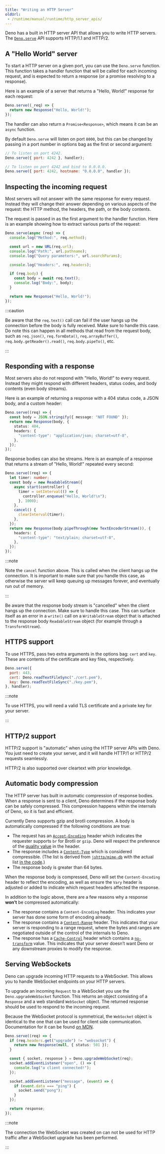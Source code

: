 ```yaml
---
title: "Writing an HTTP Server"
oldUrl:
 - /runtime/manual/runtime/http_server_apis/
---
```


Deno has a built in HTTP server API that allows you to write HTTP servers. The
[`Deno.serve`](https://docs.deno.com/api/deno/~/Deno.serve) API supports
HTTP/1.1 and HTTP/2.

## A "Hello World" server

To start a HTTP server on a given port, you can use the `Deno.serve` function.
This function takes a handler function that will be called for each incoming
request, and is expected to return a response (or a promise resolving to a
response).

Here is an example of a server that returns a "Hello, World!" response for each
request:

```ts
Deno.serve((_req) => {
  return new Response("Hello, World!");
});
```

The handler can also return a `Promise<Response>`, which means it can be an
`async` function.

By default `Deno.serve` will listen on port `8000`, but this can be changed by
passing in a port number in options bag as the first or second argument:

```js
// To listen on port 4242.
Deno.serve({ port: 4242 }, handler);

// To listen on port 4242 and bind to 0.0.0.0.
Deno.serve({ port: 4242, hostname: "0.0.0.0", handler });
```

## Inspecting the incoming request

Most servers will not answer with the same response for every request. Instead
they will change their answer depending on various aspects of the request: the
HTTP method, the headers, the path, or the body contents.

The request is passed in as the first argument to the handler function. Here is
an example showing how to extract various parts of the request:

```ts
Deno.serve(async (req) => {
  console.log("Method:", req.method);

  const url = new URL(req.url);
  console.log("Path:", url.pathname);
  console.log("Query parameters:", url.searchParams);

  console.log("Headers:", req.headers);

  if (req.body) {
    const body = await req.text();
    console.log("Body:", body);
  }

  return new Response("Hello, World!");
});
```

:::caution

Be aware that the `req.text()` call can fail if the user hangs up the connection
before the body is fully received. Make sure to handle this case. Do note this
can happen in all methods that read from the request body, such as `req.json()`,
`req.formData()`, `req.arrayBuffer()`, `req.body.getReader().read()`,
`req.body.pipeTo()`, etc.

:::

## Responding with a response

Most servers also do not respond with "Hello, World!" to every request. Instead
they might respond with different headers, status codes, and body contents (even
body streams).

Here is an example of returning a response with a 404 status code, a JSON body,
and a custom header:

```ts
Deno.serve((req) => {
  const body = JSON.stringify({ message: "NOT FOUND" });
  return new Response(body, {
    status: 404,
    headers: {
      "content-type": "application/json; charset=utf-8",
    },
  });
});
```

Response bodies can also be streams. Here is an example of a response that
returns a stream of "Hello, World!" repeated every second:

```ts
Deno.serve((req) => {
  let timer: number;
  const body = new ReadableStream({
    async start(controller) {
      timer = setInterval(() => {
        controller.enqueue("Hello, World!\n");
      }, 1000);
    },
    cancel() {
      clearInterval(timer);
    },
  });
  return new Response(body.pipeThrough(new TextEncoderStream()), {
    headers: {
      "content-type": "text/plain; charset=utf-8",
    },
  });
});
```

:::note

Note the `cancel` function above. This is called when the client hangs up the
connection. It is important to make sure that you handle this case, as otherwise
the server will keep queuing up messages forever, and eventually run out of
memory.

:::

Be aware that the response body stream is "cancelled" when the client hangs up
the connection. Make sure to handle this case. This can surface itself as an
error in a `write()` call on a `WritableStream` object that is attached to the
response body `ReadableStream` object (for example through a `TransformStream`).

## HTTPS support

To use HTTPS, pass two extra arguments in the options bag: `cert` and `key`.
These are contents of the certificate and key files, respectively.

```js
Deno.serve({
  port: 443,
  cert: Deno.readTextFileSync("./cert.pem"),
  key: Deno.readTextFileSync("./key.pem"),
}, handler);
```

:::note

To use HTTPS, you will need a valid TLS certificate and a private key for your
server.

:::

## HTTP/2 support

HTTP/2 support is "automatic" when using the HTTP server APIs with Deno. You
just need to create your server, and it will handle HTTP/1 or HTTP/2 requests
seamlessly.

HTTP/2 is also supported over cleartext with prior knowledge.

## Automatic body compression

The HTTP server has built in automatic compression of response bodies. When a
response is sent to a client, Deno determines if the response body can be safely
compressed. This compression happens within the internals of Deno, so it is fast
and efficient.

Currently Deno supports gzip and brotli compression. A body is automatically
compressed if the following conditions are true:

- The request has an
  [`Accept-Encoding`](https://developer.mozilla.org/en-US/docs/Web/HTTP/Headers/Accept-Encoding)
  header which indicates the requester supports `br` for Brotli or `gzip`. Deno
  will respect the preference of the
  [quality value](https://developer.mozilla.org/en-US/docs/Glossary/Quality_values)
  in the header.
- The response includes a
  [`Content-Type`](https://developer.mozilla.org/en-US/docs/Web/HTTP/Headers/Content-Type)
  which is considered compressible. (The list is derived from
  [`jshttp/mime-db`](https://github.com/jshttp/mime-db/blob/master/db.json) with
  the actual list
  [in the code](https://github.com/denoland/deno/blob/v1.21.0/ext/http/compressible.rs).)
- The response body is greater than 64 bytes.

When the response body is compressed, Deno will set the `Content-Encoding`
header to reflect the encoding, as well as ensure the `Vary` header is adjusted
or added to indicate which request headers affected the response.

In addition to the logic above, there are a few reasons why a response **won’t**
be compressed automatically:

- The response contains a `Content-Encoding` header. This indicates your server
  has done some form of encoding already.
- The response contains a
  [`Content-Range`](https://developer.mozilla.org/en-US/docs/Web/HTTP/Headers/Content-Range)
  header. This indicates that your server is responding to a range request,
  where the bytes and ranges are negotiated outside of the control of the
  internals to Deno.
- The response has a
  [`Cache-Control`](https://developer.mozilla.org/en-US/docs/Web/HTTP/Headers/Cache-Control)
  header which contains a
  [`no-transform`](https://developer.mozilla.org/en-US/docs/Web/HTTP/Headers/Cache-Control#other)
  value. This indicates that your server doesn’t want Deno or any downstream
  proxies to modify the response.

## Serving WebSockets

Deno can upgrade incoming HTTP requests to a WebSocket. This allows you to
handle WebSocket endpoints on your HTTP servers.

To upgrade an incoming `Request` to a WebSocket you use the
`Deno.upgradeWebSocket` function. This returns an object consisting of a
`Response` and a web standard `WebSocket` object. The returned response should
be used to respond to the incoming request.

Because the WebSocket protocol is symmetrical, the `WebSocket` object is
identical to the one that can be used for client side communication.
Documentation for it can be found
[on MDN](https://developer.mozilla.org/en-US/docs/Web/API/WebSocket).

```ts
Deno.serve((req) => {
  if (req.headers.get("upgrade") != "websocket") {
    return new Response(null, { status: 501 });
  }

  const { socket, response } = Deno.upgradeWebSocket(req);
  socket.addEventListener("open", () => {
    console.log("a client connected!");
  });

  socket.addEventListener("message", (event) => {
    if (event.data === "ping") {
      socket.send("pong");
    }
  });

  return response;
});
```

:::note

The connection the WebSocket was created on can not be used for HTTP traffic
after a WebSocket upgrade has been performed.

:::
